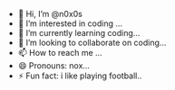 - 👋 Hi, I’m @n0x0s
- 👀 I’m interested in coding ...
- 🌱 I’m currently learning coding...
- 💞️ I’m looking to collaborate on coding...
- 📫 How to reach me ...
- 😄 Pronouns: nox...
- ⚡ Fun fact: i like playing football..

<!---
n0x0s/n0x0s is a ✨ special ✨ repository because its `README.md` (this file) appears on your GitHub profile.
You can click the Preview link to take a look at your changes.
--->
